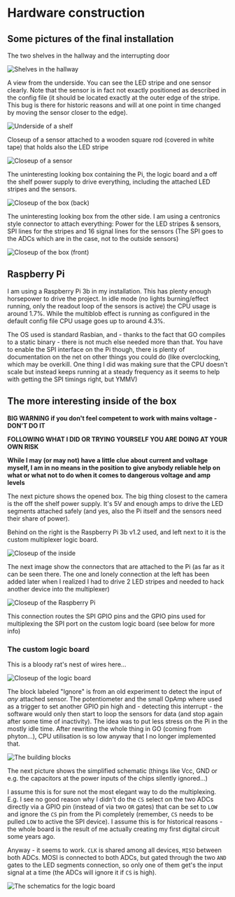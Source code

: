 # Hardware construction

## Some pictures of the final installation

The two shelves in the hallway and the interrupting door

![Shelves in the hallway](images/shelves.jpg)

A view from the underside. You can see the LED stripe and one sensor
clearly. Note that the sensor is in fact not exactly positioned as
described in the config file (it should be located exactly at the
outer edge of the stripe. This bug is there for historic reasons and
will at one point in time changed by moving the sensor closer to the
edge).

![Underside of a shelf](images/shelf_underside.jpg)

Closeup of a sensor attached to a wooden square rod (covered in white
tape) that holds also the LED stripe

![Closeup of a sensor](images/ir-sensor.jpg)

The uninteresting looking box containing the Pi, the logic board and a
off the shelf power supply to drive everything, including the attached
LED stripes and the sensors.

![Closeup of the box (back)](images/goleds-box-back.jpg)

The uninteresting looking box from the other side. I am using a
centronics style connector to attach everything: Power for the LED
stripes & sensors, SPI lines for the stripes and 16 signal lines for
the sensors (The SPI goes to the ADCs which are in the case, not to
the outside sensors)

![Closeup of the box (front)](images/goleds-box-front.jpg)

## Raspberry Pi

I am using a Raspberry Pi 3b in my installation. This has plenty enough
horsepower to drive the project. In idle mode (no lights
burning/effect running, only the readout loop of the sensors is
active) the CPU usage is around 1.7%. While the multiblob effect is
running as configured in the default config file CPU usage goes up to
around 4.3%.

The OS used is standard Rasbian, and - thanks to the fact that GO
compiles to a static binary - there is not much else needed more than
that. You have to enable the SPI interface on the Pi though, there is
plenty of documentation on the net on other things you could do (like
overclocking, which may be overkill. One thing I did was making sure
that the CPU doesn't scale but instead keeps running at a steady
frequency as it seems to help with getting the SPI timings right, but
YMMV)

## The more interesting inside of the box

**BIG WARNING if you don't feel competent to work with mains voltage - DON'T DO IT**

**FOLLOWING WHAT I DID OR TRYING YOURSELF YOU ARE DOING AT YOUR OWN RISK**

**While I may (or may not) have a little clue about current and
voltage myself, I am in no means in the position to give anybody
reliable help on what or what not to do when it comes to dangerous
voltage and amp levels**

The next picture shows the opened box. The big thing closest to the
camera is the off the shelf power supply. It's 5V and enough amps to
drive the LED segments attached safely (and yes, also the Pi
itself and the sensors need their share of power).

Behind on the right is the Raspberry Pi 3b v1.2 used, and left next to
it is the custom multiplexer logic board.


![Closeup of the inside](images/goleds-box-open.jpg)


The next image show the connectors that are attached to the Pi (as far
as it can be seen there. The one and lonely connection at the left has
been added later when I realized I had to drive 2 LED stripes and
needed to hack another device into the multiplexer) 

![Closeup of the Raspberry Pi](images/goleds-box-raspi.jpg)

This connection routes the SPI GPIO pins and the GPIO pins used for
multiplexing the SPI port on the custom logic board (see below for
more info) 

### The custom logic board

This is a bloody rat's nest of wires here...

![Closeup of the logic board](images/goleds-box-logic.jpg)

The block labeled "Ignore" is from an old experiment to detect the
input of _any_ attached sensor. The potentiometer and the small OpAmp where
used as a trigger to set another GPIO pin high and - detecting this
interrupt - the software would only then start to loop the sensors for
data (and stop again after some time of inactivity). The idea was to
put less stress on the Pi in the mostly idle time. After rewriting the
whole thing in GO (coming from phyton...), CPU utilisation is so low
anyway that I no longer implemented that.

![The building blocks](images/goleds-box-logic-annotated.png)

The next picture shows the simplified schematic (things like Vcc, GND
or e.g. the capacitors at the power inputs of the chips silently
ignored...)

I assume this is for sure not the most elegant way to do the
multiplexing. E.g. I see no good reason why I didn't do the `CS`
select on the two ADCs directly via a GPIO pin (instead of via two
`OR` gates) that can be set to `LOW` and ignore the `CS` pin from the
Pi completely (remember, `CS` needs to be pulled `LOW` to active the
SPI device). I assume this is for historical reasons - the whole board
is the result of me actually creating my first digital circuit some
years ago.

Anyway - it seems to work. `CLK` is shared among all devices, `MISO`
between both ADCs. MOSI is connected to both ADCs, but gated through
the two `AND` gates to the LED segments connection, so only one of
them get's the input signal at a time (the ADCs will ignore it if `CS`
is high).

![The schematics for the logic board](images/schematic.png)


